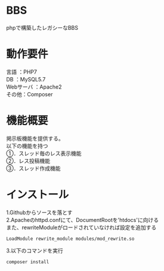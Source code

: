 # BBS
phpで構築したレガシーなBBS

# 動作要件

言語  ：PHP7  
DB    ：MySQL5.7  
Webサーバ ：Apache2  
その他：Composer

# 機能概要
掲示板機能を提供する。  
以下の機能を持つ  
①．スレッド毎のレス表示機能  
②．レス投稿機能  
③．スレッド作成機能  
 
# インストール
 
1.Githubからソースを落とす  
2.Apacheのhttpd.confにて、DocumentRootを'htdocs'に向ける  
 また、rewriteModuleがロードされていなければ設定を追加する  
```
LoadModule rewrite_module modules/mod_rewrite.so
```
3.以下のコマンドを実行
```
composer install
```
